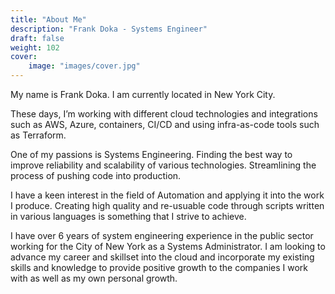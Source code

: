 ```yaml
---
title: "About Me"
description: "Frank Doka - Systems Engineer"
draft: false
weight: 102
cover:
    image: "images/cover.jpg"
---
```

My name is Frank Doka. I am currently located in New York City.

These days, I’m working with different cloud technologies and integrations such as AWS, Azure, containers, CI/CD and using infra-as-code tools such as Terraform.

One of my passions is Systems Engineering. Finding the best way to improve reliability and scalability of various technologies. Streamlining the process of pushing code into production.

I have a keen interest in the field of Automation and applying it into the work I produce. Creating high quality and re-usuable code through scripts written in various languages is something that I strive to achieve.

I have over 6 years of system engineering experience in the public sector working for the City of New York as a Systems Administrator. I am looking to advance my career and skillset into the cloud and incorporate my existing skills and knowledge to provide positive growth to the companies I work with as well as my own personal growth. 
